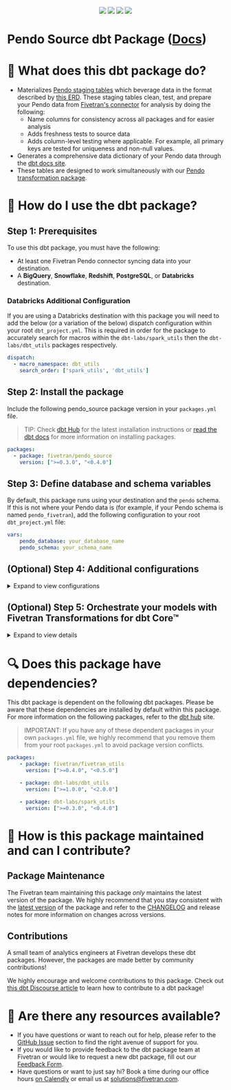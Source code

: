 <p align="center">
    <a alt="License"
        href="https://github.com/fivetran/dbt_pendo_source/blob/main/LICENSE">
        <img src="https://img.shields.io/badge/License-Apache%202.0-blue.svg" /></a>
    <a alt="dbt-core">
        <img src="https://img.shields.io/badge/dbt_Core™_version->=1.3.0_<2.0.0-orange.svg" /></a>
    <a alt="Maintained?">
        <img src="https://img.shields.io/badge/Maintained%3F-yes-green.svg" /></a>
    <a alt="PRs">
        <img src="https://img.shields.io/badge/Contributions-welcome-blueviolet" /></a>
</p>

# Pendo Source dbt Package ([Docs](https://fivetran.github.io/dbt_pendo_source/))
# 📣 What does this dbt package do?
- Materializes [Pendo staging tables](https://fivetran.github.io/dbt_pendo_source/#!/overview/pendo_source/models/?g_v=1) which beverage data in the format described by [this ERD](https://fivetran.com/docs/applications/pendo/#schemainformation). These staging tables clean, test, and prepare your Pendo data from [Fivetran's connector](https://fivetran.com/docs/applications/pendo) for analysis by doing the following:
  - Name columns for consistency across all packages and for easier analysis
  - Adds freshness tests to source data
  - Adds column-level testing where applicable. For example, all primary keys are tested for uniqueness and non-null values.
- Generates a comprehensive data dictionary of your Pendo data through the [dbt docs site](https://fivetran.github.io/dbt_pendo_source/).
- These tables are designed to work simultaneously with our [Pendo transformation package](https://github.com/fivetran/dbt_pendo).

# 🎯 How do I use the dbt package?
## Step 1: Prerequisites
To use this dbt package, you must have the following:
- At least one Fivetran Pendo connector syncing data into your destination. 
- A **BigQuery**, **Snowflake**, **Redshift**, **PostgreSQL**, or **Databricks** destination.

### Databricks Additional Configuration
If you are using a Databricks destination with this package you will need to add the below (or a variation of the below) dispatch configuration within your root `dbt_project.yml`. This is required in order for the package to accurately search for macros within the `dbt-labs/spark_utils` then the `dbt-labs/dbt_utils` packages respectively.
```yml
dispatch:
  - macro_namespace: dbt_utils
    search_order: ['spark_utils', 'dbt_utils']
```
## Step 2: Install the package
Include the following pendo_source package version in your `packages.yml` file.
> TIP: Check [dbt Hub](https://hub.getdbt.com/) for the latest installation instructions or [read the dbt docs](https://docs.getdbt.com/docs/package-management) for more information on installing packages.
```yaml
packages:
  - package: fivetran/pendo_source
    version: [">=0.3.0", "<0.4.0"]
```

## Step 3: Define database and schema variables
By default, this package runs using your destination and the `pendo` schema. If this is not where your Pendo data is (for example, if your Pendo schema is named `pendo_fivetran`), add the following configuration to your root `dbt_project.yml` file:

```yml
vars:
    pendo_database: your_database_name
    pendo_schema: your_schema_name 
```
## (Optional) Step 4: Additional configurations
<details><summary>Expand to view configurations</summary>

### Passthrough Columns

This package includes all of the source columns that are defined in the macros folder. We recommend including custom columns in this package because the staging models only bring in the standard columns for the `EVENT`, `FEATURE_EVENT`, `PAGE_EVENT`, `ACCOUNT_HISTORY`, and `VISITOR_HISTORY` tables.

You can add more columns using our passthrough column variables. These variables allow the passthrough columns to be aliased (`alias`) and casted (`transform_sql`) if you want, although it is not required. You can configure datatype casting by using a SQL snippet within the `transform_sql` key. You may add the desired SQL snippet while omitting the `as field_name` part of the casting statement - we rename this column with the alias attribute - and your custom passthrough columns will be casted accordingly.

Use the following format for declaring the respective passthrough variables:

```yml
vars:

  pendo__feature_event_pass_through_columns:
    - name:           "custom_field_name"
      alias:          "normal_field_name"
  pendo__page_event_pass_through_columns:
    - name:           "property_field_id"
      alias:          "new_name_for_this_field_id"
      transform_sql:  "cast(new_name_for_this_field as int64)"
    - name:           "this_other_field"
      transform_sql:  "cast(this_other_field as string)"
  pendo__event_pass_through_columns:
    - name:           "well_named_field_1"
  pendo__account_history_pass_through_columns:
    - name:           "well_named_field_2"
  pendo__visitor_history_pass_through_columns:
    - name:           "well_named_field_3"
```

### Changing the Build Schema

By default, this package builds the Pendo staging models within a schema titled (`<target_schema>` + `_stg_pendo`) in your target database. If this is not where you would like your Pendo staging data to be written to, add the following configuration to your `dbt_project.yml` file:

```yml
models:
  pendo_source:
    +schema: my_new_schema_name # leave blank for just the target_schema
```

### Change the source table references
If an individual source table has a different name than the package expects, add the table name as it appears in your destination to the respective variable:
> IMPORTANT: See this project's [`dbt_project.yml`](https://github.com/fivetran/dbt_pendo_source/blob/main/dbt_project.yml) variable declarations to see the expected names.
    
```yml
vars:
  pendo_source:
    pendo_<default_source_table_name>_identifier: "your_table_name" 
```
🚨 Snowflake Users
You may need to provide the case-sensitive spelling of your source tables that are also Snowflake reserved words.

In this package, this would apply to the `GROUP` source. If you are receiving errors for this source, include the following in your `dbt_project.yml` file:

```yml
vars:
  pendo_group_identifier: '"GrouP"' # as an example, must include this quoting pattern and your exact casing

quoting:
  identifier: true
```
</details>

## (Optional) Step 5: Orchestrate your models with Fivetran Transformations for dbt Core™
<details><summary>Expand to view details</summary>
<br>
    
Fivetran offers the ability for you to orchestrate your dbt project through [Fivetran Transformations for dbt Core™](https://fivetran.com/docs/transformations/dbt). Learn how to set up your project for orchestration through Fivetran in our [Transformations for dbt Core™ setup guides](https://fivetran.com/docs/transformations/dbt#setupguide).
</details>

# 🔍 Does this package have dependencies?
This dbt package is dependent on the following dbt packages. Please be aware that these dependencies are installed by default within this package. For more information on the following packages, refer to the [dbt hub](https://hub.getdbt.com/) site.
> IMPORTANT: If you have any of these dependent packages in your own `packages.yml` file, we highly recommend that you remove them from your root `packages.yml` to avoid package version conflicts.
    
```yml
packages:
    - package: fivetran/fivetran_utils
      version: [">=0.4.0", "<0.5.0"]

    - package: dbt-labs/dbt_utils
      version: [">=1.0.0", "<2.0.0"]

    - package: dbt-labs/spark_utils
      version: [">=0.3.0", "<0.4.0"]
```

# 🙌 How is this package maintained and can I contribute?
## Package Maintenance
The Fivetran team maintaining this package _only_ maintains the latest version of the package. We highly recommend that you stay consistent with the [latest version](https://hub.getdbt.com/fivetran/pendo_source/latest/) of the package and refer to the [CHANGELOG](https://github.com/fivetran/dbt_pendo_source/blob/main/CHANGELOG.md) and release notes for more information on changes across versions.

## Contributions
A small team of analytics engineers at Fivetran develops these dbt packages. However, the packages are made better by community contributions! 

We highly encourage and welcome contributions to this package. Check out [this dbt Discourse article](https://discourse.getdbt.com/t/contributing-to-a-dbt-package/657) to learn how to contribute to a dbt package!

# 🏪 Are there any resources available?
- If you have questions or want to reach out for help, please refer to the [GitHub Issue](https://github.com/fivetran/dbt_pendo_source/issues/new/choose) section to find the right avenue of support for you.
- If you would like to provide feedback to the dbt package team at Fivetran or would like to request a new dbt package, fill out our [Feedback Form](https://www.surveymonkey.com/r/DQ7K7WW).
- Have questions or want to just say hi? Book a time during our office hours [on Calendly](https://calendly.com/fivetran-solutions-team/fivetran-solutions-team-office-hours) or email us at solutions@fivetran.com.
